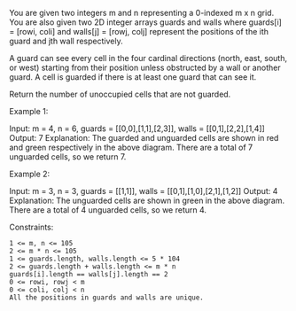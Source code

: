 You are given two integers m and n representing a 0-indexed m x n grid. You are also given two 2D integer arrays guards and walls where guards[i] = [rowi, coli] and walls[j] = [rowj, colj] represent the positions of the ith guard and jth wall respectively.

A guard can see every cell in the four cardinal directions (north, east, south, or west) starting from their position unless obstructed by a wall or another guard. A cell is guarded if there is at least one guard that can see it.

Return the number of unoccupied cells that are not guarded.

Example 1:

Input: m = 4, n = 6, guards = [[0,0],[1,1],[2,3]], walls = [[0,1],[2,2],[1,4]]
Output: 7
Explanation: The guarded and unguarded cells are shown in red and green respectively in the above diagram.
There are a total of 7 unguarded cells, so we return 7.

Example 2:

Input: m = 3, n = 3, guards = [[1,1]], walls = [[0,1],[1,0],[2,1],[1,2]]
Output: 4
Explanation: The unguarded cells are shown in green in the above diagram.
There are a total of 4 unguarded cells, so we return 4.

Constraints:

    1 <= m, n <= 105
    2 <= m * n <= 105
    1 <= guards.length, walls.length <= 5 * 104
    2 <= guards.length + walls.length <= m * n
    guards[i].length == walls[j].length == 2
    0 <= rowi, rowj < m
    0 <= coli, colj < n
    All the positions in guards and walls are unique.
